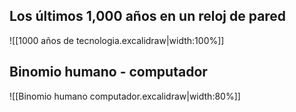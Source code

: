 ## Los últimos 1,000 años en un reloj de pared

![[1000 años de tecnologia.excalidraw|width:100%]]

## Binomio humano - computador

![[Binomio humano computador.excalidraw|width:80%]]
